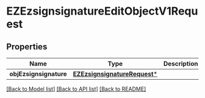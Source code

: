 # EZEzsignsignatureEditObjectV1Request

## Properties
Name | Type | Description | Notes
------------ | ------------- | ------------- | -------------
**objEzsignsignature** | [**EZEzsignsignatureRequest***](EZEzsignsignatureRequest.md) |  | [optional] 

[[Back to Model list]](../README.md#documentation-for-models) [[Back to API list]](../README.md#documentation-for-api-endpoints) [[Back to README]](../README.md)


